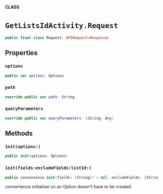 **CLASS**

# `GetListsIdActivity.Request`

```swift
public final class Request: APIRequest<Response>
```

## Properties
### `options`

```swift
public var options: Options
```

### `path`

```swift
override public var path: String
```

### `queryParameters`

```swift
override public var queryParameters: [String: Any]
```

## Methods
### `init(options:)`

```swift
public init(options: Options)
```

### `init(fields:excludeFields:listId:)`

```swift
public convenience init(fields: [String]? = nil, excludeFields: [String]? = nil, listId: String)
```

convenience initialiser so an Option doesn't have to be created
